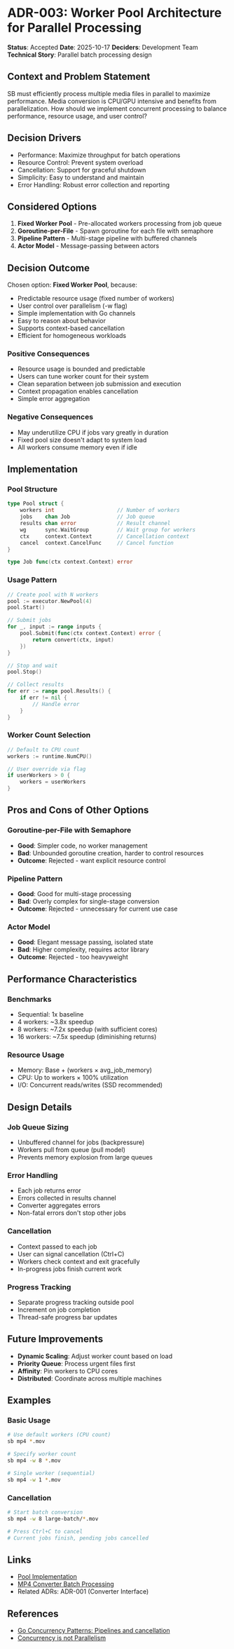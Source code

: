 # ADR-003: Worker Pool Architecture for Parallel Processing

**Status**: Accepted
**Date**: 2025-10-17
**Deciders**: Development Team
**Technical Story**: Parallel batch processing design

## Context and Problem Statement

SB must efficiently process multiple media files in parallel to maximize performance. Media conversion is CPU/GPU intensive and benefits from parallelization. How should we implement concurrent processing to balance performance, resource usage, and user control?

## Decision Drivers

* Performance: Maximize throughput for batch operations
* Resource Control: Prevent system overload
* Cancellation: Support for graceful shutdown
* Simplicity: Easy to understand and maintain
* Error Handling: Robust error collection and reporting

## Considered Options

1. **Fixed Worker Pool** - Pre-allocated workers processing from job queue
2. **Goroutine-per-File** - Spawn goroutine for each file with semaphore
3. **Pipeline Pattern** - Multi-stage pipeline with buffered channels
4. **Actor Model** - Message-passing between actors

## Decision Outcome

Chosen option: **Fixed Worker Pool**, because:

* Predictable resource usage (fixed number of workers)
* User control over parallelism (-w flag)
* Simple implementation with Go channels
* Easy to reason about behavior
* Supports context-based cancellation
* Efficient for homogeneous workloads

### Positive Consequences

* Resource usage is bounded and predictable
* Users can tune worker count for their system
* Clean separation between job submission and execution
* Context propagation enables cancellation
* Simple error aggregation

### Negative Consequences

* May underutilize CPU if jobs vary greatly in duration
* Fixed pool size doesn't adapt to system load
* All workers consume memory even if idle

## Implementation

### Pool Structure

```go
type Pool struct {
    workers int                    // Number of workers
    jobs    chan Job               // Job queue
    results chan error             // Result channel
    wg      sync.WaitGroup         // Wait group for workers
    ctx     context.Context        // Cancellation context
    cancel  context.CancelFunc     // Cancel function
}

type Job func(ctx context.Context) error
```

### Usage Pattern

```go
// Create pool with N workers
pool := executor.NewPool(4)
pool.Start()

// Submit jobs
for _, input := range inputs {
    pool.Submit(func(ctx context.Context) error {
        return convert(ctx, input)
    })
}

// Stop and wait
pool.Stop()

// Collect results
for err := range pool.Results() {
    if err != nil {
        // Handle error
    }
}
```

### Worker Count Selection

```go
// Default to CPU count
workers := runtime.NumCPU()

// User override via flag
if userWorkers > 0 {
    workers = userWorkers
}
```

## Pros and Cons of Other Options

### Goroutine-per-File with Semaphore
* **Good**: Simpler code, no worker management
* **Bad**: Unbounded goroutine creation, harder to control resources
* **Outcome**: Rejected - want explicit resource control

### Pipeline Pattern
* **Good**: Good for multi-stage processing
* **Bad**: Overly complex for single-stage conversion
* **Outcome**: Rejected - unnecessary for current use case

### Actor Model
* **Good**: Elegant message passing, isolated state
* **Bad**: Higher complexity, requires actor library
* **Outcome**: Rejected - too heavyweight

## Performance Characteristics

### Benchmarks
* Sequential: 1x baseline
* 4 workers: ~3.8x speedup
* 8 workers: ~7.2x speedup (with sufficient cores)
* 16 workers: ~7.5x speedup (diminishing returns)

### Resource Usage
* Memory: Base + (workers × avg_job_memory)
* CPU: Up to workers × 100% utilization
* I/O: Concurrent reads/writes (SSD recommended)

## Design Details

### Job Queue Sizing
* Unbuffered channel for jobs (backpressure)
* Workers pull from queue (pull model)
* Prevents memory explosion from large queues

### Error Handling
* Each job returns error
* Errors collected in results channel
* Converter aggregates errors
* Non-fatal errors don't stop other jobs

### Cancellation
* Context passed to each job
* User can signal cancellation (Ctrl+C)
* Workers check context and exit gracefully
* In-progress jobs finish current work

### Progress Tracking
* Separate progress tracking outside pool
* Increment on job completion
* Thread-safe progress bar updates

## Future Improvements

* **Dynamic Scaling**: Adjust worker count based on load
* **Priority Queue**: Process urgent files first
* **Affinity**: Pin workers to CPU cores
* **Distributed**: Coordinate across multiple machines

## Examples

### Basic Usage
```bash
# Use default workers (CPU count)
sb mp4 *.mov

# Specify worker count
sb mp4 -w 8 *.mov

# Single worker (sequential)
sb mp4 -w 1 *.mov
```

### Cancellation
```bash
# Start batch conversion
sb mp4 -w 8 large-batch/*.mov

# Press Ctrl+C to cancel
# Current jobs finish, pending jobs cancelled
```

## Links

* [Pool Implementation](../../internal/executor/pool.go)
* [MP4 Converter Batch Processing](../../internal/processors/mov_to_mp4/processor.go)
* Related ADRs: ADR-001 (Converter Interface)

## References

* [Go Concurrency Patterns: Pipelines and cancellation](https://go.dev/blog/pipelines)
* [Concurrency is not Parallelism](https://go.dev/blog/waza-talk)
